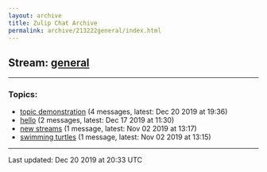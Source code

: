 ```yaml
---
layout: archive
title: Zulip Chat Archive
permalink: archive/213222general/index.html
---
```


## Stream: [general](http://127.0.0.1:4000/archive/213222general/index.html)
---

### Topics:

* [topic demonstration](51687topicdemonstration.html) (4 messages, latest: Dec 20 2019 at 19:36)
* [hello](47413hello.html) (2 messages, latest: Dec 17 2019 at 11:30)
* [new streams](74282newstreams.html) (1 message, latest: Nov 02 2019 at 13:17)
* [swimming turtles](48863swimmingturtles.html) (1 message, latest: Nov 02 2019 at 13:15)

<hr><p>Last updated: Dec 20 2019 at 20:33 UTC</p>